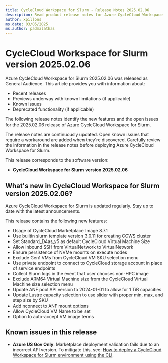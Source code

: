 ```yaml
---
title: CycleCloud Workspace for Slurm - Release Notes 2025.02.06
description: Read product release notes for Azure CycleCloud Workspace for Slurm 2025.02.06. See a list of new features and known issues.
author: xpillons
ms.date: 03/05/2025
ms.author: padmalathas
---
```


# CycleCloud Workspace for Slurm version 2025.02.06

Azure CycleCloud Workspace for Slurm 2025.02.06 was released as General Audience. This article provides you with information about:

* Recent releases
* Previews underway with known limitations (if applicable)
* Known issues
* Deprecated functionality (if applicable)

The following release notes identify the new features and the open issues for the 2025.02.06 release of Azure CycleCloud Workspace for Slurm.

The release notes are continuously updated. Open known issues that require a workaround are added when they're discovered. Carefully review the information in the release notes before deploying Azure CycleCloud Workspace for Slurm.

This release corresponds to the software version:

- **CycleCloud Workspace for Slurm version 2025.02.06** 

## What's new in CycleCloud Workspace for Slurm version 2025.02.06?

Azure CycleCloud Workspace for Slurm is updated regularly. Stay up to date with the latest announcements. 

This release contains the following new features:

* Usage of CycleCloud Marketplace Image 8.7.1
* Use builtin slurm template version 3.0.11 for creating CCWS cluster
* Set Standard_D4as_v5 as default CycleCloud Virtual Machine Size
* Allow inbound SSH from VirtualNetwork to VirtualNetwork
* Ensure persistence of NVMe mounts on execute nodes
* Exclude Gen1 VMs from CycleCloud VM SKU selection menu
* Use private endpoint to connect to CycleCloud storage account in place of service endpoints
* Collect Slurm logs in the event that user chooses non-HPC image
* Exclude ARM64 Virtual Machine size from the CycleCloud Virtual Machine size selection menu
* Update ANF pool API version to 2024-01-01 to allow for 1 TiB capacities
* Update Lustre capacity selection to use slider with proper min, max, and step size by SKU
* Add nconnect to ANF mount options
* Allow CycleCloud VM Name to be set
* Option to auto-accept VM image terms

## Known issues in this release

- **Azure US Gov Only**: Marketplace deployment validation fails due to an incorrect API version. To mitigate this, see: [How to deploy a CycleCloud Workspace for Slurm environment using the CLI](../../how-to/ccws/deploy-with-cli.md).
